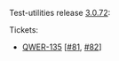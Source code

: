 Test-utilities release [3.0.72](https://github.com/maweeks/test-utilities/pull/83):

Tickets:

- [QWER-135](https://bob.atlassian.net/browse/QWER-135) [[#81](https://github.com/maweeks/test-utilities/pull/81), [#82](https://github.com/maweeks/test-utilities/pull/82)]
